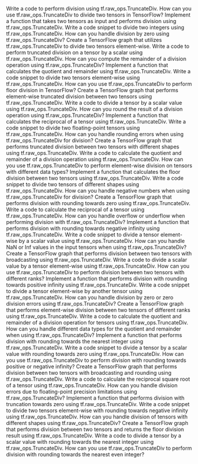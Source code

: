 Write a code to perform division using tf.raw_ops.TruncateDiv.
How can you use tf.raw_ops.TruncateDiv to divide two tensors in TensorFlow?
Implement a function that takes two tensors as input and performs division using tf.raw_ops.TruncateDiv.
Write a code snippet to divide two integers using tf.raw_ops.TruncateDiv.
How can you handle division by zero using tf.raw_ops.TruncateDiv?
Create a TensorFlow graph that utilizes tf.raw_ops.TruncateDiv to divide two tensors element-wise.
Write a code to perform truncated division on a tensor by a scalar using tf.raw_ops.TruncateDiv.
How can you compute the remainder of a division operation using tf.raw_ops.TruncateDiv?
Implement a function that calculates the quotient and remainder using tf.raw_ops.TruncateDiv.
Write a code snippet to divide two tensors element-wise using tf.raw_ops.TruncateDiv.
How can you use tf.raw_ops.TruncateDiv to perform floor division in TensorFlow?
Create a TensorFlow graph that performs element-wise truncated division between two tensors using tf.raw_ops.TruncateDiv.
Write a code to divide a tensor by a scalar value using tf.raw_ops.TruncateDiv.
How can you round the result of a division operation using tf.raw_ops.TruncateDiv?
Implement a function that calculates the reciprocal of a tensor using tf.raw_ops.TruncateDiv.
Write a code snippet to divide two floating-point tensors using tf.raw_ops.TruncateDiv.
How can you handle rounding errors when using tf.raw_ops.TruncateDiv for division?
Create a TensorFlow graph that performs truncated division between two tensors with different shapes using tf.raw_ops.TruncateDiv.
Write a code to calculate the quotient and remainder of a division operation using tf.raw_ops.TruncateDiv.
How can you use tf.raw_ops.TruncateDiv to perform element-wise division on tensors with different data types?
Implement a function that calculates the floor division between two tensors using tf.raw_ops.TruncateDiv.
Write a code snippet to divide two tensors of different shapes using tf.raw_ops.TruncateDiv.
How can you handle negative numbers when using tf.raw_ops.TruncateDiv for division?
Create a TensorFlow graph that performs division with rounding towards zero using tf.raw_ops.TruncateDiv.
Write a code to calculate the reciprocal of a tensor using tf.raw_ops.TruncateDiv.
How can you handle overflow or underflow when performing division with tf.raw_ops.TruncateDiv?
Implement a function that performs division with rounding towards negative infinity using tf.raw_ops.TruncateDiv.
Write a code snippet to divide a tensor element-wise by a scalar value using tf.raw_ops.TruncateDiv.
How can you handle NaN or Inf values in the input tensors when using tf.raw_ops.TruncateDiv?
Create a TensorFlow graph that performs division between two tensors with broadcasting using tf.raw_ops.TruncateDiv.
Write a code to divide a scalar value by a tensor element-wise using tf.raw_ops.TruncateDiv.
How can you use tf.raw_ops.TruncateDiv to perform division between two tensors with different ranks?
Implement a function that performs division with rounding towards positive infinity using tf.raw_ops.TruncateDiv.
Write a code snippet to divide a tensor element-wise by another tensor using tf.raw_ops.TruncateDiv.
How can you handle division by zero or zero division errors using tf.raw_ops.TruncateDiv?
Create a TensorFlow graph that performs element-wise division between two tensors of different ranks using tf.raw_ops.TruncateDiv.
Write a code to calculate the quotient and remainder of a division operation for tensors using tf.raw_ops.TruncateDiv.
How can you handle different data types for the quotient and remainder when using tf.raw_ops.TruncateDiv?
Implement a function that performs division with rounding towards the nearest integer using tf.raw_ops.TruncateDiv.
Write a code snippet to divide a tensor by a scalar value with rounding towards zero using tf.raw_ops.TruncateDiv.
How can you use tf.raw_ops.TruncateDiv to perform division with rounding towards positive or negative infinity?
Create a TensorFlow graph that performs division between two tensors with broadcasting and rounding using tf.raw_ops.TruncateDiv.
Write a code to calculate the reciprocal square root of a tensor using tf.raw_ops.TruncateDiv.
How can you handle division errors due to floating-point precision limitations using tf.raw_ops.TruncateDiv?
Implement a function that performs division with truncation towards zero using tf.raw_ops.TruncateDiv.
Write a code snippet to divide two tensors element-wise with rounding towards negative infinity using tf.raw_ops.TruncateDiv.
How can you handle division of tensors with different shapes using tf.raw_ops.TruncateDiv?
Create a TensorFlow graph that performs division between two tensors and returns the floor division result using tf.raw_ops.TruncateDiv.
Write a code to divide a tensor by a scalar value with rounding towards the nearest integer using tf.raw_ops.TruncateDiv.
How can you use tf.raw_ops.TruncateDiv to perform division with rounding towards the nearest even integer?